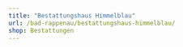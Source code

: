 ```yaml
---
title: "Bestattungshaus Himmelblau"
url: /bad-rappenau/bestattungshaus-himmelblau/
shop: Bestattungen
---
```

